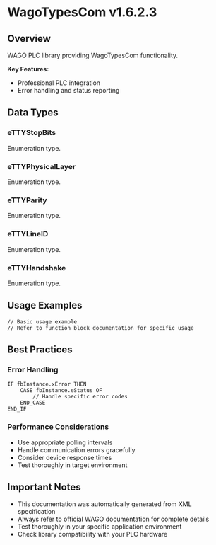 # WagoTypesCom v1.6.2.3

## Overview
WAGO PLC library providing WagoTypesCom functionality.

**Key Features:**
- Professional PLC integration
- Error handling and status reporting

## Data Types

### eTTYStopBits
Enumeration type.

### eTTYPhysicalLayer
Enumeration type.

### eTTYParity
Enumeration type.

### eTTYLineID
Enumeration type.

### eTTYHandshake
Enumeration type.

## Usage Examples

```iec
// Basic usage example
// Refer to function block documentation for specific usage
```

## Best Practices

### Error Handling
```iec
IF fbInstance.xError THEN
    CASE fbInstance.eStatus OF
        // Handle specific error codes
    END_CASE
END_IF
```

### Performance Considerations
- Use appropriate polling intervals
- Handle communication errors gracefully
- Consider device response times
- Test thoroughly in target environment

## Important Notes

- This documentation was automatically generated from XML specification
- Always refer to official WAGO documentation for complete details
- Test thoroughly in your specific application environment
- Check library compatibility with your PLC hardware

